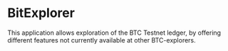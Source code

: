 # BitExplorer
This application allows exploration of the BTC Testnet ledger, by offering different features not currently available at other BTC-explorers.

